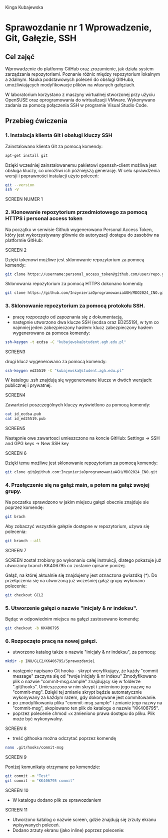 Kinga Kubajewska
# Sprawozdanie nr 1 Wprowadzenie, Git, Gałęzie, SSH
## Cel zajęć

Wprowadzenie do platformy GitHub oraz zrozumienie, jak działa system zarządzania repozytoriami. Poznanie różnic między repozytorium lokalnym a zdalnym. Nauka podstawowych poleceń do obsługi GitHuba, umożliwiających modyfikowacje plików na własnych gałęziach.

W laboratorium korzystano z maszyny wirtualnej stworzonej przy użyciu OpenSUSE oraz oprogramowania do wirtualizacji VMware. Wykonywano zadania za pomocą połączenia SSH w programie Visual Studio Code.

## Przebieg ćwiczenia
### 1. Instalacja klienta Git i obsługi kluczy SSH
Zainstalowano klienta Git za pomocą komendy:
```bash
apt-get install git
```
Dzięki wcześniej zainstalowanemu pakietowi openssh-client możliwa jest obsługa kluczy, co umożliwi ich późniejszą generację.
W celu sprawdzenia wersji i poprawności instalacji użyto poleceń:
```bash
git --version 
ssh -V
```
SCREEN NUMER 1

### 2. Klonowanie repozytorium przedmiotowego za pomocą HTTPS i personal access token

Na początku w serwisie Github wygenerowano Personal Access Token, który jest wykorzystywany głównie do autoryzacji dostępu do zasobów na platformie GitHub:

SCREEN 2

Dzięki tokenowi możliwe jest sklonowanie repozytorium za pomocą komendy:
```bash
git clone https://username:personal_access_token@github.com/user/repo.git
```
Sklonowania repozytorium za pomocą HTTPS dokonano komendą:
```bash
git clone https://github.com/InzynieriaOprogramowaniaAGH/MDO2024_INO.git
```
### 3. Sklonowanie repozytorium za pomocą protokołu SSH.
* pracę rozpoczęto od zapoznania się z dokumentacją,
* następnie utworzono dwa klucze SSH (ecdsa oraz ED25519), w tym co najmniej jeden zabezpieczony hasłem:
  klucz zabezpieczony hasłem wygenerowano za pomoca komendy:
  
```bash
ssh-keygen -t ecdsa -C "kubajewska@student.agh.edu.pl"
```
SCREEN3

  drugi klucz wygenerowano za pomocą komendy:
  
```bash
ssh-keygen ed25519 -C "kubajewska@student.agh.edu.pl"
```
W katalogu .ssh znajdują się wygenerowane klucze w dwóch wersjach: publicznej i prywatnej.

SCREEN4

Zawartości poszczególnych kluczy wyświetlono za pomocą komendy:
```bash
cat id_ecdsa.pub
cat id_ed25519.pub
```
SCREEN5

Następnie owe zawartosci umieszczono na koncie GitHub: Settings -> SSH and GPG keys -> New SSH key

SCREEN 6

Dzięki temu możliwe jest sklonowanie repozytorium za pomocą komendy:
```bash
git clone git@github.com:InzynieriaOprogramowaniaAGH/MDO2024_INO.git
```
### 4. Przełączenie się na gałąź main, a potem na gałąź swojej grupy.
Na poczatku sprawdzono w jakim miejscu gałęzi obecnie znajduje sie poprzez komendę:
```bash
git brach
```
Aby zobaczyć wszystkie gałęzie dostępne w repozytorium, używa się polecenia:
```bash
git branch --all
```
SCREEN 7

SCREEN został zrobiony po wykonaniu całej instrukcji, dlatego pokazuje już utworzony branch KK406795 co zostanie opisane poniżej.

Gałąź, na której aktualnie się znajdujemy jest oznaczona gwiazdką (*).
Do przełączenia się na utworzoną już wcześniej gałąź grupy wykonano polecenie:
```bash
git checkout GCL2
```
### 5. Utworzenie gałęzi o nazwie "inicjały & nr indeksu".
Będąc w odpowiednim miejscu na gałęzi zastosowano komendę:
```bash
git checkout -b KK406795
```
### 6. Rozpoczęto pracę na nowej gałęzi.
* utworzono katalog także o nazwie "inicjały & nr indeksu", za pomocą:
```bash
mkdir -p INO/GLC2/KK406795/Sprawozdanie1
```
* następnie napisano Git hooka - skrypt weryfikujący, że każdy "commit message" zaczyna się od "twoje inicjały & nr indexu"
Zmodyfikowano plik o nazwie "commit-msg.sample" znajdujący się w folderze ".git/hooks". Umieszczono w nim skrypt i zmieniono jego nazwę na "commit-msg". Dzięki tej zmianie skrypt będzie automatycznie wykonywany za każdym razem, gdy dokonywane jest commitowanie.
* po zmodyfikowaniu pliku "commit-msg.sample" i zmianie jego nazwy na "commit-msg", skopiowano ten plik do katalogu o nazwie "KK406795".
* poprzez polecenie chmod +x zmieniono prawa dostępu do pliku. Plik może być wykonywalny.
  
SCREEN 8

* treść githooka można odczytać poprzez komendę
```bash
nano .git/hooks/commit-msg
```
SCREEN 9

Poniżej komunikaty otrzymane po komendzie:
```bash
git commit -m "Test"
git commit -m "KK406795 commit"
```
SCREEN 10

* W katalogu dodano plik ze sprawozdaniem
  
SCREEN 11

* Utworzono katalog o nazwie screen, gdzie znajdują się zrzuty ekranu wpisywanych poleceń.
* Dodano zrzuty ekranu (jako inline) poprzez polecenie:
  







